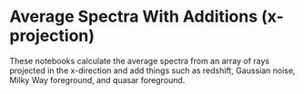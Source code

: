 # Average Spectra With Additions (x-projection)
These notebooks calculate the average spectra from an array of rays projected in the x-direction and add things such as redshift, Gaussian noise, 
Milky Way foreground, and quasar foreground.
